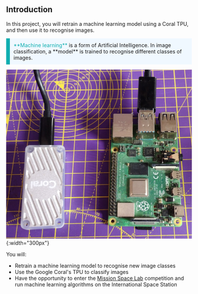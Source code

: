 ## Introduction

In this project, you will retrain a machine learning model using a Coral TPU, and then use it to recognise images.

<p style="border-left: solid; border-width:10px; border-color: #0faeb0; background-color: aliceblue; padding: 10px;">
<span style="color: #0faeb0">**Machine learning**</span> is a form of Artificial Intelligence. In image classification, a **model** is trained to recognise different classes of images.

![image of a raspberry pi computer connected to the Google Coral via USB](images/pi_coral.jpg){:width="300px"}
</p>

You will:
+ Retrain a machine learning model to recognise new image classes
+ Use the Google Coral's TPU to classify images
+ Have the opportunity to enter the [Mission Space Lab](https://astro-pi.org/mission-space-lab/) competition and run machine learning algorithms on the International Space Station
